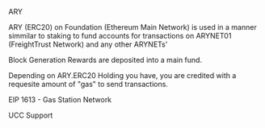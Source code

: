 ARY


ARY (ERC20) on Foundation (Ethereum Main Network) is used in a manner simmilar to staking to fund accounts for transactions on ARYNET01 (FreightTrust Network) and any other ARYNETs'

Block Generation Rewards are deposited into a main fund.

Depending on ARY.ERC20 Holding you have, you are credited with a requesite amount of "gas" to send transactions.


EIP 1613 - Gas Station Network

UCC Support

